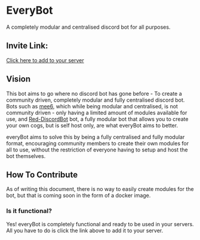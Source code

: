 # EveryBot

A completely modular and centralised discord bot for all purposes.

## Invite Link:
[Click here to add to your server](https://discord.com/api/oauth2/authorize?client_id=602687220058554368&permissions=8&scope=bot)

## Vision

This bot aims to go where no discord bot has gone before - To create a community driven, completely modular and fully centralised discord bot. Bots such as [mee6](https://mee6.xyz/), which while being modular and centralised, is not community driven - only having a limited amount of modules available for use, and [Red-DiscordBot](https://github.com/Cog-Creators/Red-DiscordBot) bot, a fully modular bot that allows you to create your own cogs, but is self host only, are what everyBot aims to better.

everyBot aims to solve this by being a fully centralised and fully modular format, encouraging community members to create their own modules for all to use, without the restriction of everyone having to setup and host the bot themselves. 

## How To Contribute
As of writing this document, there is no way to easily create modules for the bot, but that is coming soon in the form of a docker image.

### Is it functional?
Yes! everyBot is completely functional and ready to be used in your servers. All you have to do is click the link above to add it to your server.
